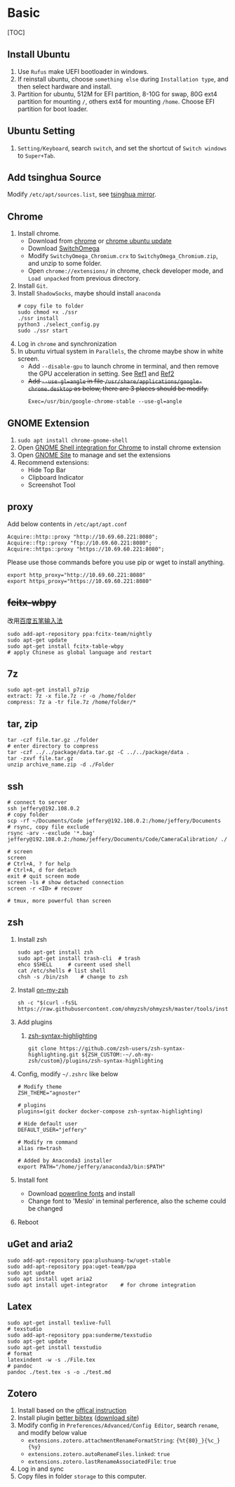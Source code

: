 # Basic

[TOC]

## Install Ubuntu
1. Use `Rufus` make UEFI bootloader in windows.
1. If reinstall ubuntu, choose `something else` during `Installation type`, and then select hardware and install.
1. Partition for ubuntu, 512M for EFI partition, 8-10G for swap, 80G ext4 partition for mounting `/`, others ext4 for mounting `/home`. Choose EFI partition for boot loader.

## Ubuntu Setting
1. `Setting/Keyboard`, search `switch`, and set the shortcut of `Switch windows` to `Super+Tab`.


## Add tsinghua Source
Modify `/etc/apt/sources.list`, see [tsinghua mirror](https://mirrors.tuna.tsinghua.edu.cn/help/ubuntu/).

## Chrome
1. Install chrome.
    - Download from [chrome](http://www.chromeliulanqi.com/) or [chrome ubuntu update](https://www.ubuntuupdates.org/ppa/google_chrome)
    - Download [SwitchOmega](https://github.com/FelisCatus/SwitchyOmega/releases)
    - Modify `SwitchyOmega_Chromium.crx` to `SwitchyOmega_Chromium.zip`, and unzip to some folder.
    - Open `chrome://extensions/` in chrome, check developer mode, and `Load unpacked` from previous directory.
1. Install `Git`.
1. Install `ShadowSocks`, maybe should install `anaconda`
    ```sh{.line-numbers}
    # copy file to folder
    sudo chmod +x ./ssr 
    ./ssr install
    python3 ./select_config.py
    sudo ./ssr start
    ```
1. Log in `chrome` and synchronization
1. In ubuntu virtual system in `Parallels`, the chrome maybe show in white screen.
    - Add `--disable-gpu` to launch chrome in terminal, and then remove the GPU acceleration in setting. See [Ref1](https://blog.csdn.net/hua_faded/article/details/78748553?utm_medium=distribute.pc_relevant.none-task-blog-BlogCommendFromMachineLearnPai2-4.channel_param&depth_1-utm_source=distribute.pc_relevant.none-task-blog-BlogCommendFromMachineLearnPai2-4.channel_param) and [Ref2](https://blog.csdn.net/nasohaohao/article/details/103194740?utm_medium=distribute.pc_relevant.none-task-blog-BlogCommendFromMachineLearnPai2-2.channel_param&depth_1-utm_source=distribute.pc_relevant.none-task-blog-BlogCommendFromMachineLearnPai2-2.channel_param)
    - ~~Add `--use-gl=angle` in file `/usr/share/applications/google-chrome.desktop` as below, there are 3 places should be modify.~~
        ```
        Exec=/usr/bin/google-chrome-stable --use-gl=angle
        ```


## GNOME Extension
1. ```sudo apt install chrome-gnome-shell```
1. Open [GNOME Shell integration for Chrome](https://chrome.google.com/webstore/detail/gnome-shell-integration/gphhapmejobijbbhgpjhcjognlahblep) to install chrome extension
1. Open [GNOME Site](https://extensions.gnome.org/) to manage and set the extensions
1. Recommend extensions:
    - Hide Top Bar
    - Clipboard Indicator
    - Screenshot Tool


## proxy
Add below contents in `/etc/apt/apt.conf`
```sh{.line-numbers}
Acquire::http::proxy "http://10.69.60.221:8080";
Acquire::ftp::proxy "ftp://10.69.60.221:8080";
Acquire::https::proxy "https://10.69.60.221:8080";
```

Please use those commands before you use pip or wget to install anything.
```sh{.line-numbers}
export http_proxy="http://10.69.60.221:8080"
export https_proxy="https://10.69.60.221:8080"
```

## ~~fcitx-wbpy~~

改用[百度五笔输入法](https://srf.baidu.com/site/guanwang_linux/index.html)

```sh{.line-numbers}
sudo add-apt-repository ppa:fcitx-team/nightly
sudo apt-get update
sudo apt-get install fcitx-table-wbpy
# apply Chinese as global language and restart
```


## 7z
```sh{.line-numbers}
sudo apt-get install p7zip
extract: 7z -x file.7z -r -o /home/folder
compress: 7z a -tr file.7z /home/folder/*
```

## tar, zip
```sh{.line-numbers}
tar -czf file.tar.gz ./folder
# enter directory to compress
tar -czf ../../package/data.tar.gz -C ../../package/data .
tar -zxvf file.tar.gz
unzip archive_name.zip -d ./Folder
```

## ssh
```sh{.line-numbers}
# connect to server
ssh jeffery@192.108.0.2
# copy folder
scp -rf ~/Documents/Code jeffery@192.108.0.2:/home/jeffery/Documents
# rsync, copy file exclude
rsync -arv --exclude '*.bag' jeffery@192.108.0.2:/home/jeffery/Documents/Code/CameraCalibration/ ./

# screen
screen
# Ctrl+A, ? for help
# Ctrl+A, d for detach
exit # quit screen mode
screen -ls # show detached connection
screen -r <ID> # recover

# tmux, more powerful than screen
```

## zsh
1. Install zsh
    ```sh{.line-numbers}
    sudo apt-get install zsh
    sudo apt-get install trash-cli  # trash
    ehco $SHELL     # cureent used shell
    cat /etc/shells # list shell
    chsh -s /bin/zsh    # change to zsh
    ```
    
1. Install [on-my-zsh](https://github.com/robbyrussell/oh-my-zsh)
    ```sh{.line-numbers}
    sh -c "$(curl -fsSL https://raw.githubusercontent.com/ohmyzsh/ohmyzsh/master/tools/install.sh)"
    ```
    
1. Add plugins

    1. [zsh-syntax-highlighting](https://github.com/zsh-users/zsh-syntax-highlighting/blob/master/INSTALL.md)

        ```
        git clone https://github.com/zsh-users/zsh-syntax-highlighting.git ${ZSH_CUSTOM:-~/.oh-my-zsh/custom}/plugins/zsh-syntax-highlighting
        ```

1. Config, modify `~/.zshrc` like below
    
    ```sh{.line-numbers}
    # Modify theme
    ZSH_THEME="agnoster"
    
    # plugins
    plugins=(git docker docker-compose zsh-syntax-highlighting)
    
    # Hide default user
    DEFAULT_USER="jeffery"
    
    # Modify rm command
    alias rm=trash
    
    # Added by Anaconda3 installer
    export PATH="/home/jeffery/anaconda3/bin:$PATH"
    ```
    
1. Install font
    - Download [powerline fonts](https://github.com/powerline/fonts) and install
    - Change font to 'Meslo' in teminal perference, also the scheme could be changed
    
1. Reboot


## uGet and aria2
```sh{.line-numbers}
sudo add-apt-repository ppa:plushuang-tw/uget-stable
sudo add-apt-repository ppa:uget-team/ppa
sudo apt update
sudo apt install uget aria2
sudo apt install uget-integrator    # for chrome integration
```


## Latex
```sh{.line-numbers}
sudo apt-get install texlive-full
# texstudio
sudo add-apt-repository ppa:sunderme/texstudio
sudo apt-get update
sudo apt-get install texstudio
# format
latexindent -w -s ./File.tex
# pandoc
pandoc ./test.tex -s -o ./test.md
```

## Zotero
1. Install based on the [offical instruction](https://www.zotero.org/support/installation#how_do_i_install_zotero)
1. Install plugin [better bibtex](https://retorque.re/zotero-better-bibtex/) ([download site](https://github.com/retorquere/zotero-better-bibtex/releases))
1. Modify config in `Preferences/Advanced/Config Editor`, search `rename`, and modify below value
    - `extensions.zotero.attachmentRenameFormatString`: `{%t{80}_}{%c_}{%y}`
    - `extensions.zotero.autoRenameFiles.linked`: `true`
    - `extensions.zotero.lastRenameAssociatedFile`: `true`
1. Log in and sync
1. Copy files in folder `storage` to this computer.